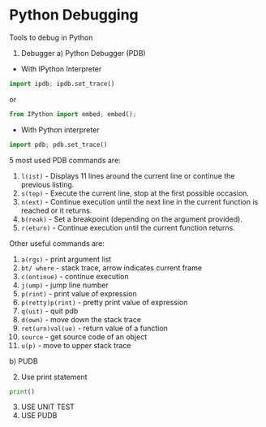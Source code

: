 # Python Debugging
Tools to debug in Python

1. Debugger
a) Python Debugger (PDB)

- With IPython Interpreter 

```python
import ipdb; ipdb.set_trace() 
```
or 
```python
from IPython import embed; embed();
```

- With Python interpreter

```python
import pdb; pdb.set_trace()
```
5 most used PDB commands are:

1. `l(ist)` - Displays 11 lines around the current line or continue the previous listing.
2. `s(tep)` - Execute the current line, stop at the first possible occasion.
3. `n(ext)` - Continue execution until the next line in the current function is reached or it returns.
4. `b(reak)` - Set a breakpoint (depending on the argument provided).
5. `r(eturn)` - Continue execution until the current function returns.

Other useful commands are:
1. `a(rgs)` - print argument list
2. `bt/ where` - stack trace, arrow indicates current frame
3. `c(ontinue)` - continue execution
4. `j(ump)` - jump line number
5. `p(rint)` - print value of expression
6. `p(retty)p(rint)` - pretty print value of expression
7. `q(uit)` - quit pdb
8. `d(own)` - move down the stack trace
9. `ret(urn)val(ue)` - return value of a function
10. `source` - get source code of an object
11. `u(p)` - move to upper stack trace


b) PUDB

2. Use print statement

```python
print()
```

3. USE UNIT TEST
4. USE PUDB
